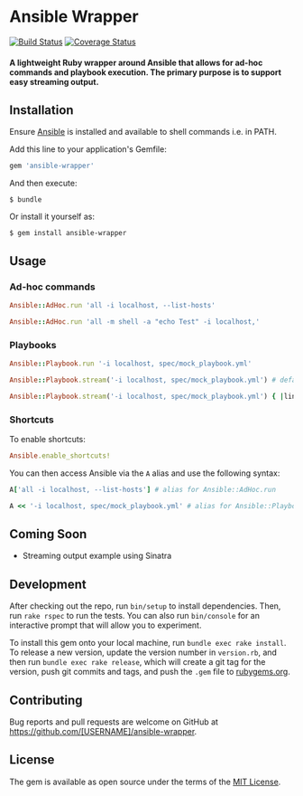# Ansible Wrapper

[![Build Status](https://travis-ci.org/pgeraghty/ansible-wrapper-ruby.svg?branch=master)](https://travis-ci.org/pgeraghty/ansible-wrapper-ruby)
[![Coverage Status](https://coveralls.io/repos/pgeraghty/ansible-wrapper-ruby/badge.svg?branch=master&service=github)](https://coveralls.io/github/pgeraghty/ansible-wrapper-ruby?branch=master)

#### A lightweight Ruby wrapper around Ansible that allows for ad-hoc commands and playbook execution. The primary purpose is to support easy streaming output.

## Installation

Ensure [Ansible](http://docs.ansible.com/intro_getting_started.html) is installed and available to shell commands i.e. in PATH.

Add this line to your application's Gemfile:

```ruby
gem 'ansible-wrapper'
```

And then execute:

    $ bundle

Or install it yourself as:

    $ gem install ansible-wrapper

## Usage

### Ad-hoc commands

```ruby
Ansible::AdHoc.run 'all -i localhost, --list-hosts'
```

```ruby
Ansible::AdHoc.run 'all -m shell -a "echo Test" -i localhost,'
```

### Playbooks

```ruby
Ansible::Playbook.run '-i localhost, spec/mock_playbook.yml'
```

```ruby
Ansible::Playbook.stream('-i localhost, spec/mock_playbook.yml') # defaults to standard output
```

```ruby
Ansible::Playbook.stream('-i localhost, spec/mock_playbook.yml') { |line_of_output| puts line_of_output }
```

### Shortcuts

To enable shortcuts:

```ruby
Ansible.enable_shortcuts!
```

You can then access Ansible via the `A` alias and use the following syntax:

```ruby
A['all -i localhost, --list-hosts'] # alias for Ansible::AdHoc.run
```

```ruby
A << '-i localhost, spec/mock_playbook.yml' # alias for Ansible::Playbook.stream
```

## Coming Soon

* Streaming output example using Sinatra

## Development

After checking out the repo, run `bin/setup` to install dependencies. Then, run `rake rspec` to run the tests. You can also run `bin/console` for an interactive prompt that will allow you to experiment.

To install this gem onto your local machine, run `bundle exec rake install`. To release a new version, update the version number in `version.rb`, and then run `bundle exec rake release`, which will create a git tag for the version, push git commits and tags, and push the `.gem` file to [rubygems.org](https://rubygems.org).

## Contributing

Bug reports and pull requests are welcome on GitHub at https://github.com/[USERNAME]/ansible-wrapper.


## License

The gem is available as open source under the terms of the [MIT License](http://opensource.org/licenses/MIT).

